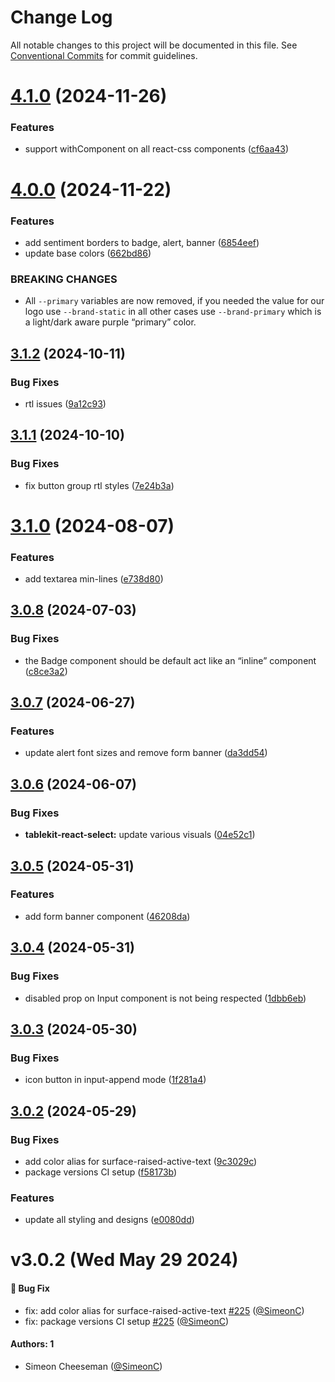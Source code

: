 # Change Log

All notable changes to this project will be documented in this file.
See [Conventional Commits](https://conventionalcommits.org) for commit guidelines.

# [4.1.0](https://github.com/tablecheck/tablekit/compare/@tablecheck/tablekit-core@4.0.0...@tablecheck/tablekit-core@4.1.0) (2024-11-26)


### Features

* support withComponent on all react-css components ([cf6aa43](https://github.com/tablecheck/tablekit/commit/cf6aa43e426341c8e0ec243ed3a7bc15c3d0d494))





# [4.0.0](https://github.com/tablecheck/tablekit/compare/@tablecheck/tablekit-core@3.1.2...@tablecheck/tablekit-core@4.0.0) (2024-11-22)


### Features

* add sentiment borders to badge, alert, banner ([6854eef](https://github.com/tablecheck/tablekit/commit/6854eef0bc9f05a20e4fdd70cedde9587463f345))
* update base colors ([662bd86](https://github.com/tablecheck/tablekit/commit/662bd86dd9a96c12bdb828296a1d5f077a797520))


### BREAKING CHANGES

* All `--primary` variables are now removed, if you needed the value for our logo use `--brand-static` in all other cases use `--brand-primary` which is a light/dark aware purple “primary” color.





## [3.1.2](https://github.com/tablecheck/tablekit/compare/@tablecheck/tablekit-core@3.1.1...@tablecheck/tablekit-core@3.1.2) (2024-10-11)


### Bug Fixes

* rtl issues ([9a12c93](https://github.com/tablecheck/tablekit/commit/9a12c934f4591fd625d5bba0a7a85bc5f7cf8691))





## [3.1.1](https://github.com/tablecheck/tablekit/compare/@tablecheck/tablekit-core@3.1.0...@tablecheck/tablekit-core@3.1.1) (2024-10-10)


### Bug Fixes

* fix button group rtl styles ([7e24b3a](https://github.com/tablecheck/tablekit/commit/7e24b3a4d802360745b713bfdf3b2fb2c3afdec3))





# [3.1.0](https://github.com/tablecheck/tablekit/compare/@tablecheck/tablekit-core@3.0.8...@tablecheck/tablekit-core@3.1.0) (2024-08-07)


### Features

* add textarea min-lines ([e738d80](https://github.com/tablecheck/tablekit/commit/e738d808b943af0d8a75db9e2413f1216a905734))





## [3.0.8](https://github.com/tablecheck/tablekit/compare/@tablecheck/tablekit-core@3.0.7...@tablecheck/tablekit-core@3.0.8) (2024-07-03)


### Bug Fixes

* the Badge component should be default act like an “inline” component ([c8ce3a2](https://github.com/tablecheck/tablekit/commit/c8ce3a299869ea33c4dce920e808147170916738))





## [3.0.7](https://github.com/tablecheck/tablekit/compare/@tablecheck/tablekit-core@3.0.6...@tablecheck/tablekit-core@3.0.7) (2024-06-27)


### Features

* update alert font sizes and remove form banner ([da3dd54](https://github.com/tablecheck/tablekit/commit/da3dd54b57d6d5a1711ae08cb3874a701c5d63f5))





## [3.0.6](https://github.com/tablecheck/tablekit/compare/@tablecheck/tablekit-core@3.0.5...@tablecheck/tablekit-core@3.0.6) (2024-06-07)


### Bug Fixes

* **tablekit-react-select:** update various visuals ([04e52c1](https://github.com/tablecheck/tablekit/commit/04e52c1cdc73f6cd244dd7b8d2c6eb489ab1298b))





## [3.0.5](https://github.com/tablecheck/tablekit/compare/@tablecheck/tablekit-core@3.0.4...@tablecheck/tablekit-core@3.0.5) (2024-05-31)


### Features

* add form banner component ([46208da](https://github.com/tablecheck/tablekit/commit/46208daa111e9e4e0d9d954ea0a491b800458193))





## [3.0.4](https://github.com/tablecheck/tablekit/compare/@tablecheck/tablekit-core@3.0.3...@tablecheck/tablekit-core@3.0.4) (2024-05-31)


### Bug Fixes

* disabled prop on Input component is not being respected ([1dbb6eb](https://github.com/tablecheck/tablekit/commit/1dbb6eb1289f181b1e0559a9f7a8c19dc8035d47))





## [3.0.3](https://github.com/tablecheck/tablekit/compare/@tablecheck/tablekit-core@3.0.2...@tablecheck/tablekit-core@3.0.3) (2024-05-30)


### Bug Fixes

* icon button in input-append mode ([1f281a4](https://github.com/tablecheck/tablekit/commit/1f281a4171ae11f4dca11a587dbb79b6f64b8bfc))





## [3.0.2](https://github.com/tablecheck/tablekit/compare/@tablecheck/tablekit-core@3.0.0-next.29...@tablecheck/tablekit-core@3.0.2) (2024-05-29)


### Bug Fixes

* add color alias for surface-raised-active-text ([9c3029c](https://github.com/tablecheck/tablekit/commit/9c3029c89b137c9f95159bd06bc7e405e5f9c15d))
* package versions CI setup ([f58173b](https://github.com/tablecheck/tablekit/commit/f58173b46547ceca7c70ad1226acbc9de579387c))


### Features

* update all styling and designs ([e0080dd](https://github.com/tablecheck/tablekit/commit/e0080dd5d8d5147a02a7d2fbdf667dc3e27b37f2))





# v3.0.2 (Wed May 29 2024)

#### 🐛 Bug Fix

- fix: add color alias for surface-raised-active-text [#225](https://github.com/tablecheck/tablekit/pull/225) ([@SimeonC](https://github.com/SimeonC))
- fix: package versions CI setup [#225](https://github.com/tablecheck/tablekit/pull/225) ([@SimeonC](https://github.com/SimeonC))

#### Authors: 1

- Simeon Cheeseman ([@SimeonC](https://github.com/SimeonC))
